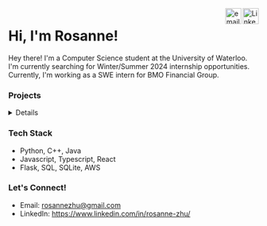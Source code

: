 <a href="https://www.linkedin.com/in/rosanne-zhu/">
  <img align="right" alt="LinkedIn" width="32px" src="/assets/linkedin.svg" />
</a>
<a href="mailto: rosannezhug@gmail.com">
  <img align="right" alt="email" width="32px" src="/assets/mail.png" />
</a>

# Hi, I'm Rosanne!
Hey there! I'm a Computer Science student at the University of Waterloo. I'm currently searching for Winter/Summer 2024 internship opportunities. Currently, I'm working as a SWE intern for BMO Financial Group.

### Projects
<details>
I've worked on a number of computer-vision projects before and am learning more about NLP.
  <p>
    <a href="https://github.com/roskzhu/iSpy">
      <img align="center" src="https://github-readme-stats-git-masterrstaa-rickstaa.vercel.app/api/pin/?username=roskzhu&repo=iSpy&theme=gotham&show_owner=true"/>
    </a>
    <a href="https://github.com/roskzhu/CollaboraCart">
      <img align="center" src="https://github-readme-stats-git-masterrstaa-rickstaa.vercel.app/api/pin/?username=roskzhu&repo=CollaboraCart&theme=gotham&show_owner=true"/>
    </a>
    <a href="https://github.com/roskzhu/FridgeSmart">
      <img align="center" src="https://github-readme-stats-git-masterrstaa-rickstaa.vercel.app/api/pin/?username=roskzhu&repo=FridgeSmart&theme=gotham&show_owner=true"/>
    </a>
    <a href="https://github.com/roskzhu/AutonomyBootcamp">
      <img align="center" src="https://github-readme-stats-git-masterrstaa-rickstaa.vercel.app/api/pin/?username=roskzhu&repo=AutonomyBootcamp&theme=gotham&show_owner=true"/>
    </a>
  </p>

</details>

### Tech Stack
* Python, C++, Java
* Javascript, Typescript, React
* Flask, SQL, SQLite, AWS

### Let's Connect!
* Email: rosannezhu@gmail.com
* LinkedIn: https://www.linkedin.com/in/rosanne-zhu/
